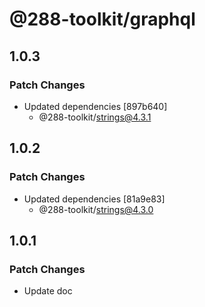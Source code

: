 # @288-toolkit/graphql

## 1.0.3

### Patch Changes

-   Updated dependencies [897b640]
    -   @288-toolkit/strings@4.3.1

## 1.0.2

### Patch Changes

-   Updated dependencies [81a9e83]
    -   @288-toolkit/strings@4.3.0

## 1.0.1

### Patch Changes

-   Update doc
